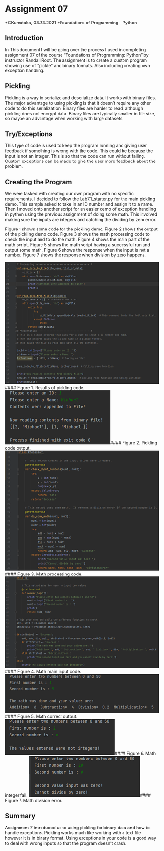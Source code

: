 # Assignment 07
*GKumataka, 08.23.2021
*Foundations of Programming - Python

## Introduction
In This document I will be going over the process I used in completing assignment 07 of the course “Foundations of Programming: Python” by instructor Randall Root.  The assignment is to create a custom program showing use of “pickle” and binary formats.  Also including creating own exception handling.  

## Pickling
Pickling is a way to serialize and deserialize data.  It works with binary files.  The major advantage to using pickling is that it doesn’t require any other code to do this serialization.  Binary files are harder to read, although pickling does not encrypt data.  Binary files are typically smaller in file size, so maybe an advantage when working with large datasets.

## Try/Exceptions
This type of code is used to keep the program running and giving user feedback if something is wrong with the code.  This could be because the input is not an integer.  This is so that the code can run without failing.  Custom exceptions can be made to give the user more feedback about the problem.

## Creating the Program
We were tasked with creating our own program with no specific requirements.  I decided to follow the Lab7.1_starter.py for the main pickling demo.  This sample asked to take in an ID number and assign it to a name.  Then I moved onto another script for an easier demo of exception handling in python using the previous assignment of doing some math.  This involved making sure the inputs are integers and catching the dividing by zero error.

Figure 1 shows some code for the pickling demo. Figure 2 shows the output of the pickling demo code.  Figure 3 shows the math processing code to check the input and to do the math.  Figure 4 shows the main part of the math script.  Figure 5 shows the math script having a successful run and output some math.  Figure 6 shows the response when the input is not a number.  Figure 7 shows the response when division by zero happens.

![Pickling code](https://github.com/Kumatakasan/IntroToProg-Python-Mod07/blob/main/docs/Pickling_Code.PNG)####
Figure 1. Results of pickling code.
![Pickling code output](https://github.com/Kumatakasan/IntroToProg-Python-Mod07/blob/main/docs/Pickling_Output.PNG)#### 
Figure 2. Pickling code output.
![Math processing code](https://github.com/Kumatakasan/IntroToProg-Python-Mod07/blob/main/docs/Math_Processor_Code.PNG)####
Figure 3. Math processing code.
![Math main input code](https://github.com/Kumatakasan/IntroToProg-Python-Mod07/blob/main/docs/Math_Main_Input_Code.PNG)#### 
Figure 4. Math main input code.
![Math correct output](https://github.com/Kumatakasan/IntroToProg-Python-Mod07/blob/main/docs/Math_Correct_Output.PNG)#### 
Figure 5. Math correct output.
![Math integer fail](https://github.com/Kumatakasan/IntroToProg-Python-Mod07/blob/main/docs/Integer_Fail.PNG)#### 
Figure 6. Math integer fail.
![Math division error](https://github.com/Kumatakasan/IntroToProg-Python-Mod07/blob/main/docs/Math_DivisionError.PNG)#### 
Figure 7. Math division error.

## Summary
Assignment 7 introduced us to using pickling for binary data and how to handle exceptions.  Pickling works much like working with a text file however it is in binary format.  Using exceptions in your code is a good way to deal with wrong inputs so that the program doesn’t crash.  
